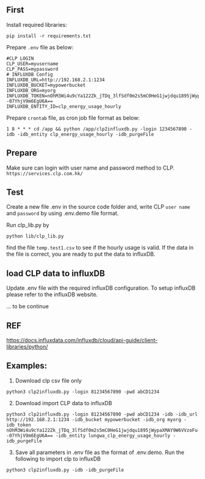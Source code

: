 ## First
Install required libraries:
```
pip install -r requirements.txt
```

Prepare `.env` file as below:
```
#CLP LOGIN
CLP_USER=myusername
CLP_PASS=mypassword
# INFLUXDB Config
INFLUXDB_URL=http://192.168.2.1:1234
INFLUXDB_BUCKET=mypowerbucket
INFLUXDB_ORG=myorg
INFLUXDB_TOKEN=nOhM3Wi4u9cYa122Zk_jTDq_3lfSdf0m2s5mC0HeG1jwjdqu1895jWypaXMAY9W6VVzoFu--07YhjV9m6EgU6A==
INFLUXDB_ENTITY_ID=clp_energy_usage_hourly
```

Prepare `crontab` file, as cron job file format as below:
```
1 8 * * * cd /app && python /app/clp2influxdb.py -login 1234567890 -idb -idb_entity clp_energy_usage_hourly -idb_purgeFile
```


## Prepare 
Make sure can login with user name and password method to CLP.
`https://services.clp.com.hk/`

## Test
Create a new file .env in the source code folder and,
write CLP `user name` and `password` by using .env.demo file format.

Run clp_lib.py by
```
python lib/clp_lib.py
```

find the file `temp.test1.csv` to see if the hourly usage is valid. If the data in the file is correct, you are ready to put the data to influxDB.

## load CLP data to influxDB
Update .env file with the required influxDB configuration. To setup influxDB please refer to the influxDB website.

... to be continue

## REF
https://docs.influxdata.com/influxdb/cloud/api-guide/client-libraries/python/

## Examples:
1. Download clp csv file only
```
python3 clp2influxdb.py -login 81234567890 -pwd abCD1234
```

2. Download import CLP data to influxDB 
```
python3 clp2influxdb.py -login 81234567890 -pwd abCD1234 -idb -idb_url http://192.168.2.1:1234 -idb_bucket mypowerbucket -idb_org myorg -idb_token nOhM3Wi4u9cYa122Zk_jTDq_3lfSdf0m2s5mC0HeG1jwjdqu1895jWypaXMAY9W6VVzoFu--07YhjV9m6EgU6A== -idb_entity lungwa_clp_energy_usage_hourly -idb_purgeFile
```

3. Save all parameters in .env file as the format of .env.demo. Run the following to import clp to influxDB
```
python3 clp2influxdb.py -idb -idb_purgeFile
```
